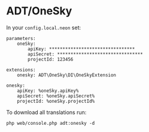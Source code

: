 ADT/OneSky
======

In your `config.local.neon` set:
```
parameters:
	oneSky:
		apiKey: ********************************
		apiSecret: ********************************
		projectId: 123456

extensions:
	onesky: ADT\OneSky\DI\OneSkyExtension

onesky:
	apiKey: %oneSky.apiKey%
	apiSecret: %oneSky.apiSecret%
	projectId: %oneSky.projectId%

```

To download all translations run:

```
php web/console.php adt:onesky -d
```
